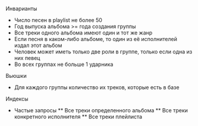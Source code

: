 Инварианты
* Число песен в playlist не более 50
* Год выпуска альбома >= года создания группы
* Все треки одного альбома имеют один и тот же жанр
* Если песня в каком-либо альбоме, то один из её исполнителей издал этот альбом
* Человек может иметь только две роли в группе, только если одна из них певец
* Во всех группах не больше 1 ударника

Вьюшки
* Для каждого группы количество их треков, которые есть в базе

Индексы
* Частые запросы
** Все треки определенного альбома
** Все треки конкретного исполнителя
** Все треки плейлиста 

